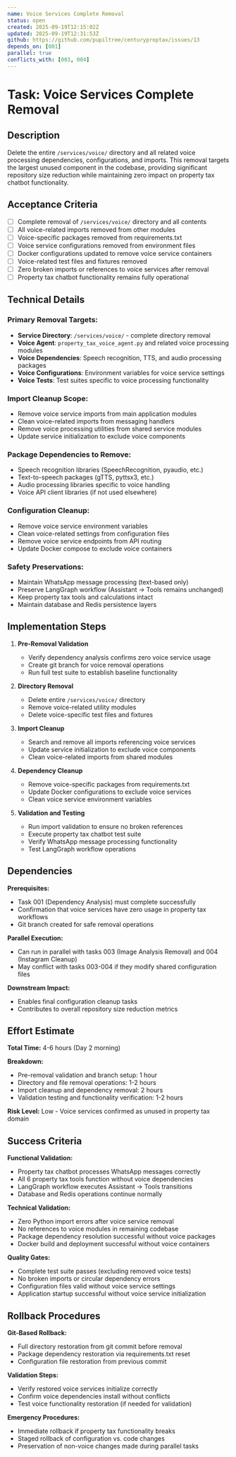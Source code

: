 ```yaml
---
name: Voice Services Complete Removal
status: open
created: 2025-09-19T12:15:02Z
updated: 2025-09-19T12:31:53Z
github: https://github.com/pupiltree/centuryproptax/issues/13
depends_on: [001]
parallel: true
conflicts_with: [003, 004]
---
```


# Task: Voice Services Complete Removal

## Description

Delete the entire `/services/voice/` directory and all related voice processing dependencies, configurations, and imports. This removal targets the largest unused component in the codebase, providing significant repository size reduction while maintaining zero impact on property tax chatbot functionality.

## Acceptance Criteria

- [ ] Complete removal of `/services/voice/` directory and all contents
- [ ] All voice-related imports removed from other modules
- [ ] Voice-specific packages removed from requirements.txt
- [ ] Voice service configurations removed from environment files
- [ ] Docker configurations updated to remove voice service containers
- [ ] Voice-related test files and fixtures removed
- [ ] Zero broken imports or references to voice services after removal
- [ ] Property tax chatbot functionality remains fully operational

## Technical Details

### Primary Removal Targets:
- **Service Directory**: `/services/voice/` - complete directory removal
- **Voice Agent**: `property_tax_voice_agent.py` and related voice processing modules
- **Voice Dependencies**: Speech recognition, TTS, and audio processing packages
- **Voice Configurations**: Environment variables for voice service settings
- **Voice Tests**: Test suites specific to voice processing functionality

### Import Cleanup Scope:
- Remove voice service imports from main application modules
- Clean voice-related imports from messaging handlers
- Remove voice processing utilities from shared service modules
- Update service initialization to exclude voice components

### Package Dependencies to Remove:
- Speech recognition libraries (SpeechRecognition, pyaudio, etc.)
- Text-to-speech packages (gTTS, pyttsx3, etc.)
- Audio processing libraries specific to voice handling
- Voice API client libraries (if not used elsewhere)

### Configuration Cleanup:
- Remove voice service environment variables
- Clean voice-related settings from configuration files
- Remove voice service endpoints from API routing
- Update Docker compose to exclude voice containers

### Safety Preservations:
- Maintain WhatsApp message processing (text-based only)
- Preserve LangGraph workflow (Assistant → Tools remains unchanged)
- Keep property tax tools and calculations intact
- Maintain database and Redis persistence layers

## Implementation Steps

1. **Pre-Removal Validation**
   - Verify dependency analysis confirms zero voice service usage
   - Create git branch for voice removal operations
   - Run full test suite to establish baseline functionality

2. **Directory Removal**
   - Delete entire `/services/voice/` directory
   - Remove voice-related utility modules
   - Delete voice-specific test files and fixtures

3. **Import Cleanup**
   - Search and remove all imports referencing voice services
   - Update service initialization to exclude voice components
   - Clean voice-related imports from shared modules

4. **Dependency Cleanup**
   - Remove voice-specific packages from requirements.txt
   - Update Docker configurations to exclude voice services
   - Clean voice service environment variables

5. **Validation and Testing**
   - Run import validation to ensure no broken references
   - Execute property tax chatbot test suite
   - Verify WhatsApp message processing functionality
   - Test LangGraph workflow operations

## Dependencies

**Prerequisites:**
- Task 001 (Dependency Analysis) must complete successfully
- Confirmation that voice services have zero usage in property tax workflows
- Git branch created for safe removal operations

**Parallel Execution:**
- Can run in parallel with tasks 003 (Image Analysis Removal) and 004 (Instagram Cleanup)
- May conflict with tasks 003-004 if they modify shared configuration files

**Downstream Impact:**
- Enables final configuration cleanup tasks
- Contributes to overall repository size reduction metrics

## Effort Estimate

**Total Time:** 4-6 hours (Day 2 morning)

**Breakdown:**
- Pre-removal validation and branch setup: 1 hour
- Directory and file removal operations: 1-2 hours
- Import cleanup and dependency removal: 2 hours
- Validation testing and functionality verification: 1-2 hours

**Risk Level:** Low - Voice services confirmed as unused in property tax domain

## Success Criteria

**Functional Validation:**
- Property tax chatbot processes WhatsApp messages correctly
- All 6 property tax tools function without voice dependencies
- LangGraph workflow executes Assistant → Tools transitions
- Database and Redis operations continue normally

**Technical Validation:**
- Zero Python import errors after voice service removal
- No references to voice modules in remaining codebase
- Package dependency resolution successful without voice packages
- Docker build and deployment successful without voice containers

**Quality Gates:**
- Complete test suite passes (excluding removed voice tests)
- No broken imports or circular dependency errors
- Configuration files valid without voice service settings
- Application startup successful without voice service initialization

## Rollback Procedures

**Git-Based Rollback:**
- Full directory restoration from git commit before removal
- Package dependency restoration via requirements.txt reset
- Configuration file restoration from previous commit

**Validation Steps:**
- Verify restored voice services initialize correctly
- Confirm voice dependencies install without conflicts
- Test voice functionality restoration (if needed for validation)

**Emergency Procedures:**
- Immediate rollback if property tax functionality breaks
- Staged rollback of configuration vs. code changes
- Preservation of non-voice changes made during parallel tasks